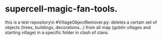 # supercell-magic-fan-tools.
this is a test repository\n 
#VillageObjectRemover.py:
deletes a certain set of objects (trees, buildings, decorations...) from all map (goblin villages and starting village) in a specific folder in clash of clans.
